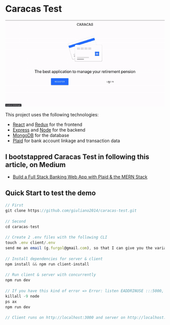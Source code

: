 # Caracas Test

![Caracas Test Demo](caracas-test-demo.gif)

This project uses the following technologies:

- [React](https://reactjs.org) and [Redux](https://redux.js.org/basics/usagewithreact) for the frontend
- [Express](http://expressjs.com/) and [Node](https://nodejs.org/en/) for the backend
- [MongoDB](https://www.mongodb.com/) for the database
- [Plaid](https://plaid.com) for bank account linkage and transaction data

## I bootstappred Caracas Test in following this article, on Medium

- [Build a Full Stack Banking Web App with Plaid & the MERN Stack](https://medium.com/@rishipr/build-a-fullstack-banking-web-app-with-plaid-the-mern-stack-508914ce5694)

## Quick Start to test the demo

```javascript
// First
git clone https://github.com/giuliano2014/caracas-test.git

// Second
cd caracas-test

// Create 2 .env files with the following CLI
touch .env client/.env
send me an email (g.furgol@gmail.com), so that I can give you the variables to copy/paste in your .env files

// Install dependencies for server & client
npm install && npm run client-install

// Run client & server with concurrently
npm run dev

// If you have this kind of error => Error: listen EADDRINUSE :::5000, copy/paste the following CLI
killall -9 node
ps ax
npm run dev

// Client runs on http://localhost:3000 and server on http://localhost:5000
```
